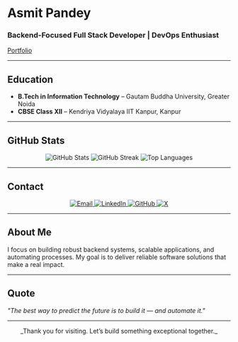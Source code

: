 # Asmit Pandey

### Backend-Focused Full Stack Developer | DevOps Enthusiast

[Portfolio](http://portfoliohehe.vercel.app)

---

## Education

- **B.Tech in Information Technology** – Gautam Buddha University, Greater Noida  
- **CBSE Class XII** – Kendriya Vidyalaya IIT Kanpur, Kanpur

---

## GitHub Stats

<p align="center">
  <img src="https://github-readme-stats.vercel.app/api?username=asmit990&show_icons=true&theme=default" alt="GitHub Stats" />
  <img src="https://github-readme-streak-stats.herokuapp.com/?user=asmit990&theme=default" alt="GitHub Streak" />
  <img src="https://github-readme-stats.vercel.app/api/top-langs/?username=asmit990&layout=compact&theme=default" alt="Top Languages" />
</p>

---

## Contact

<p align="center">
  <a href="mailto:asmitpandey41@gmail.com">
    <img alt="Email" src="https://img.shields.io/badge/Email-D14836?style=for-the-badge" />
  </a>
  <a href="https://www.linkedin.com/in/asmit-pandey-950406290" target="_blank">
    <img alt="LinkedIn" src="https://img.shields.io/badge/LinkedIn-0A66C2?style=for-the-badge" />
  </a>
  <a href="https://github.com/asmit990" target="_blank">
    <img alt="GitHub" src="https://img.shields.io/badge/GitHub-181717?style=for-the-badge" />
  </a>
  <a href="http://www.x.com/asmitwt" target="_blank">
    <img alt="X" src="https://img.shields.io/badge/X-1DA1F2?style=for-the-badge" />
  </a>
</p>

---

## About Me

I focus on building robust backend systems, scalable applications, and automating processes. My goal is to deliver reliable software solutions that make a real impact.

---

## Quote

*"The best way to predict the future is to build it — and automate it."*

---

<p align="center">
  _Thank you for visiting. Let’s build something exceptional together._
</p>

